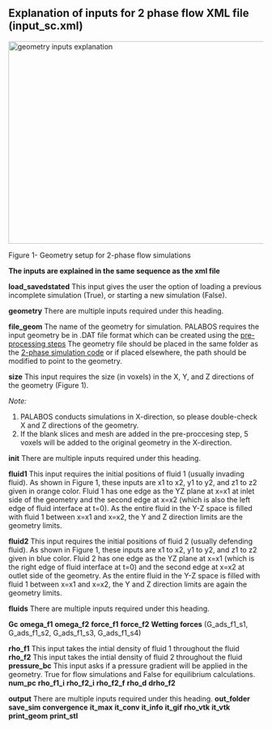## Explanation of inputs for 2 phase flow XML file (input_sc.xml)

<img src="https://github.com/je-santos/MultiphasePorousMediaPalabos/blob/master/illustrations/LBM%20geometry%203D.png" align="middle" width="600" height="400" alt="geometry inputs explanation">
 
Figure 1- Geometry setup for 2-phase flow simulations


**The inputs are explained in the same sequence as the xml file**

**load_savedstated** This input gives the user the option of loading a previous incomplete simulation (True), or starting a new simulation (False). 

**geometry** There are multiple inputs required under this heading.

**file_geom** The name of the geometry for simulation. PALABOS requires the input geometry be in .DAT file format which can be created using the [pre-processing steps](https://github.com/je-santos/MultiphasePorousMediaPalabos/tree/master/pre-processing) The geometry file should be placed in the same folder as the [2-phase simulation code](https://github.com/je-santos/MultiphasePorousMediaPalabos/tree/master/src/2-phase_LBM) or if placed elsewhere, the path should be modified to point to the geometry.

**size** This input requires the size (in voxels) in the X, Y, and Z directions of the geometry (Figure 1).
 
*Note:* 

1) PALABOS conducts simulations in X-direction, so please double-check X and Z directions of the geometry.
2) If the blank slices and mesh are added in the pre-proccesing step, 5 voxels will be added to the original geometry in the X-direction.
	   
**init** There are multiple inputs required under this heading.

**fluid1** This input requires the initial positions of fluid 1 (usually invading fluid). As shown in Figure 1, these inputs are x1 to x2, y1 to y2, and z1 to z2 given in orange color. Fluid 1 has one edge as the YZ plane at x=x1 at inlet side of the geometry and the second edge at x=x2 (which is also the left edge of fluid interface at t=0). As the entire fluid in the Y-Z space is filled with fluid 1 between x=x1 and x=x2, the Y and Z direction limits are the geometry limits.

**fluid2** This input requires the initial positions of fluid 2 (usually defending fluid). As shown in Figure 1, these inputs are x1 to x2, y1 to y2, and z1 to z2 given in blue color. Fluid 2 has one edge as the YZ plane at x=x1 (which is the right edge of fluid interface at t=0) and the second edge at x=x2 at outlet side of the geometry. As the entire fluid in the Y-Z space is filled with fluid 1 between x=x1 and x=x2, the Y and Z direction limits are again the geometry limits.
	   
**fluids** There are multiple inputs required under this heading.

**Gc**
**omega_f1**
**omega_f2**
**force_f1**
**force_f2**
**Wetting forces**
(G_ads_f1_s1, G_ads_f1_s2, G_ads_f1_s3, G_ads_f1_s4)

**rho_f1** This input takes the intial density of fluid 1 throughout the fluid
**rho_f2** This input takes the intial density of fluid 2 throughout the fluid
**pressure_bc** This input asks if a pressure gradient will be applied in the geometry. True for flow simulations and False for equilibrium calculations.
**num_pc** 
**rho_f1_i**
**rho_f2_i**
**rho_f2_f**
**rho_d**
**drho_f2**

**output** There are multiple inputs required under this heading.
**out_folder**
**save_sim**
**convergence**
**it_max**
**it_conv**
**it_info**
**it_gif**
**rho_vtk**
**it_vtk**
**print_geom**
**print_stl**



